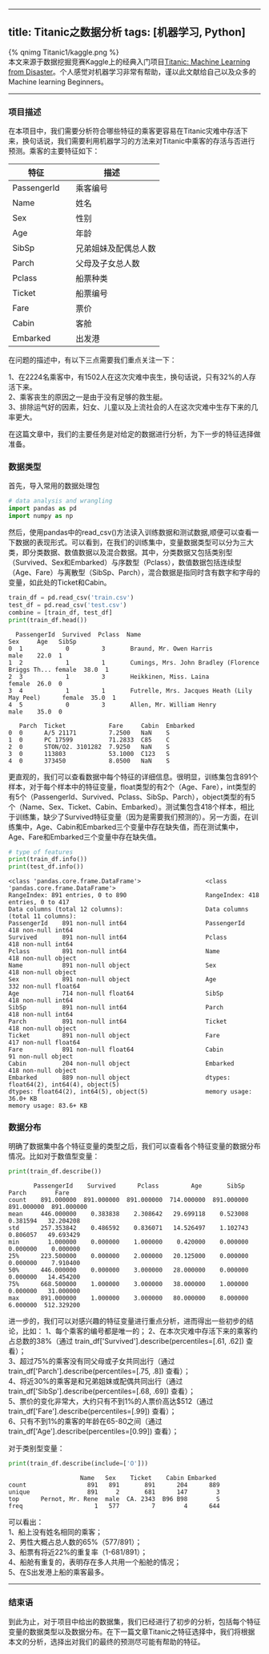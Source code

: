 
---
title: Titanic之数据分析
tags: [机器学习, Python]
---

{% qnimg Titanic1/kaggle.png %}
<br>
本文来源于数据挖掘竞赛Kaggle上的经典入门项目[Titanic: Machine Learning from Disaster](https://www.kaggle.com/c/titanic)。个人感觉对机器学习非常有帮助，谨以此文献给自己以及众多的Machine learning Beginners。
<!-- more -->

---

### 项目描述

在本项目中，我们需要分析符合哪些特征的乘客更容易在Titanic灾难中存活下来，换句话说，我们需要利用机器学习的方法来对Titanic中乘客的存活与否进行预测。乘客的主要特征如下：

| 特征        | 描述     |
| ----        | ----     |
| PassengerId | &emsp;乘客编号 |
| Name        | &emsp;姓名     |
| Sex         | &emsp;性别     |
| Age         | &emsp;年龄     |
| SibSp       | &emsp;兄弟姐妹及配偶总人数 |
| Parch       | &emsp;父母及子女总人数     |
| Pclass      | &emsp;船票种类 |
| Ticket      | &emsp;船票编号 |
| Fare        | &emsp;票价     |
| Cabin       | &emsp;客舱     |
| Embarked    | &emsp;出发港   |

在问题的描述中，有以下三点需要我们重点关注一下：

1、在2224名乘客中，有1502人在这次灾难中丧生，换句话说，只有32%的人存活下来。  
2、乘客丧生的原因之一是由于没有足够的救生艇。  
3、排除运气好的因素，妇女、儿童以及上流社会的人在这次灾难中生存下来的几率更大。

在这篇文章中，我们的主要任务是对给定的数据进行分析，为下一步的特征选择做准备。

### 数据类型

首先，导入常用的数据处理包


```python
# data analysis and wrangling
import pandas as pd
import numpy as np
```

然后，使用pandas中的read_csv()方法读入训练数据和测试数据,顺便可以查看一下数据的表现形式。可以看到，在我们的训练集中，变量数据类型可以分为三大类，即分类数据、数值数据以及混合数据。其中，分类数据又包括类别型（Survived、Sex和Embarked）与序数型（Pclass），数值数据包括连续型（Age、Fare）与离散型（SibSp、Parch），混合数据是指同时含有数字和字母的变量，如此处的Ticket和Cabin。


```python
train_df = pd.read_csv('train.csv')
test_df = pd.read_csv('test.csv')
combine = [train_df, test_df]
print(train_df.head())
```

      PassengerId  Survived  Pclass  Name                                              Sex     Age   SibSp    
    0  1            0         3       Braund, Mr. Owen Harris                           male    22.0  1        
    1  2            1         1       Cumings, Mrs. John Bradley (Florence Briggs Th... female  38.0  1        
    2  3            1         3       Heikkinen, Miss. Laina                            female  26.0  0        
    3  4            1         1       Futrelle, Mrs. Jacques Heath (Lily May Peel)      female  35.0  1        
    4  5            0         3       Allen, Mr. William Henry                          male    35.0  0        
       
       Parch  Ticket            Fare     Cabin  Embarked
    0  0      A/5 21171         7.2500   NaN    S       
    1  0      PC 17599          71.2833  C85    C       
    2  0      STON/O2. 3101282  7.9250   NaN    S       
    3  0      113803            53.1000  C123   S       
    4  0      373450            8.0500   NaN    S      

更直观的，我们可以查看数据中每个特征的详细信息。很明显，训练集包含891个样本，对于每个样本中的特征变量，float类型的有2个（Age、Fare），int类型的有5个（PassengerId、Survived、Pclass、SibSp、Parch），object类型的有5个（Name、Sex、Ticket、Cabin、Embarked）。测试集包含418个样本，相比于训练集，缺少了Survived特征变量（因为是需要我们预测的）。另一方面，在训练集中，Age、Cabin和Embarked三个变量中存在缺失值，而在测试集中，Age、Fare和Embarked三个变量中存在缺失值。


```python
# type of features
print(train_df.info())
print(test_df.info())
```

    <class 'pandas.core.frame.DataFrame'>                  <class 'pandas.core.frame.DataFrame'> 
    RangeIndex: 891 entries, 0 to 890                      RangeIndex: 418 entries, 0 to 417      
    Data columns (total 12 columns):                       Data columns (total 11 columns):       
    PassengerId    891 non-null int64                      PassengerId    418 non-null int64      
    Survived       891 non-null int64                      Pclass         418 non-null int64      
    Pclass         891 non-null int64                      Name           418 non-null object     
    Name           891 non-null object                     Sex            418 non-null object     
    Sex            891 non-null object                     Age            332 non-null float64    
    Age            714 non-null float64                    SibSp          418 non-null int64      
    SibSp          891 non-null int64                      Parch          418 non-null int64      
    Parch          891 non-null int64                      Ticket         418 non-null object     
    Ticket         891 non-null object                     Fare           417 non-null float64    
    Fare           891 non-null float64                    Cabin          91 non-null object      
    Cabin          204 non-null object                     Embarked       418 non-null object     
    Embarked       889 non-null object                     dtypes: float64(2), int64(4), object(5)
    dtypes: float64(2), int64(5), object(5)                memory usage: 36.0+ KB                 
    memory usage: 83.6+ KB                                                                        

### 数据分布

明确了数据集中各个特征变量的类型之后，我们可以查看各个特征变量的数据分布情况。比如对于数值型变量：


```python
print(train_df.describe())
```

           PassengerId    Survived      Pclass         Age       SibSp       Parch        Fare
    count    891.000000  891.000000  891.000000  714.000000  891.000000  891.000000  891.000000
    mean     446.000000    0.383838    2.308642   29.699118    0.523008    0.381594   32.204208
    std      257.353842    0.486592    0.836071   14.526497    1.102743    0.806057   49.693429
    min        1.000000    0.000000    1.000000    0.420000    0.000000    0.000000    0.000000
    25%      223.500000    0.000000    2.000000   20.125000    0.000000    0.000000    7.910400
    50%      446.000000    0.000000    3.000000   28.000000    0.000000    0.000000   14.454200
    75%      668.500000    1.000000    3.000000   38.000000    1.000000    0.000000   31.000000
    max      891.000000    1.000000    3.000000   80.000000    8.000000    6.000000  512.329200
     

进一步的，我们可以对感兴趣的特征变量进行重点分析，进而得出一些初步的结论，比如：
1、每个乘客的编号都是唯一的；
2、在本次灾难中存活下来的乘客约占总数的38%（通过 train_df['Survived'].describe(percentiles=[.61, .62]) 查看）；  
3、超过75%的乘客没有同父母或子女共同出行（通过 train_df['Parch'].describe(percentiles=[.75, .8]) 查看）；  
4、将近30%的乘客是和兄弟姐妹或配偶共同出行（通过 train_df['SibSp'].describe(percentiles=[.68, .69]) 查看）；  
5、票价的变化非常大，大约只有不到1%的人票价高达$512（通过 train_df['Fare'].describe(percentiles=[.99]) 查看）；  
6、只有不到1%的乘客的年龄在65-80之间（通过 train_df['Age'].describe(percentiles=[0.99]) 查看）；  

对于类别型变量：


```python
print(train_df.describe(include=['O']))
```

                        Name   Sex    Ticket    Cabin Embarked
    count                 891   891       891      204      889
    unique                891     2       681      147        3
    top      Pernot, Mr. Rene  male  CA. 2343  B96 B98        S
    freq                    1   577         7        4      644
    

可以看出：  
1、船上没有姓名相同的乘客；  
2、男性大概占总人数的65%（577/891）；  
3、船票有将近22%的重复率（1-681/891）；  
4、船舱有重复的，表明存在多人共用一个船舱的情况；  
5、在S出发港上船的乘客最多。  

---

### 结束语

到此为止，对于项目中给出的数据集，我们已经进行了初步的分析，包括每个特征变量的数据类型以及数据分布。在下一篇文章Titanic之特征选择中，我们将根据本文的分析，选择出对我们的最终的预测尽可能有帮助的特征。
